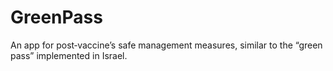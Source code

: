 # GreenPass
An app for post‐vaccine’s safe management measures, similar to the “green pass” implemented in Israel.

